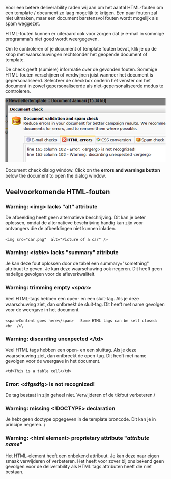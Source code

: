 Voor een betere deliverability raden wij aan om het aantal HTML-fouten
om een template / document zo laag mogelijk te krijgen. Een paar fouten
zal niet uitmaken, maar een document barstensvol fouten wordt mogelijk
als spam weggezet.

HTML-fouten kunnen er uiteraard ook voor zorgen dat je e-mail in sommige
programma's niet goed wordt weergegeven.

Om te controleren of je document of template fouten bevat, klik je op de
knop met waarschuwingen rechtsonder het geopende document of template.

De check geeft (sumiere) informatie over de gevonden fouten. Sommige
HTML-fouten verschijnen of verdwijnen juist wanneer het document is
gepersonaliseerd. Selecteer de checkbox onderin het venster om het
document in zowel gepersonaliseerde als niet-gepersonaliseerde modus te
controleren.

![](../images/htmlerrors.png)

Document check dialog window. Click on the **errors and warnings
button** below the document to open the dialog window.

Veelvoorkomende HTML-fouten
---------------------------

### Warning: \<img\> lacks "alt" attribute

De afbeelding heeft geen alternatieve beschrijving. Dit kan je beter
oplossen, omdat de alternatieve beschrijving handig kan zijn voor
ontvangers die de afbeeldingen niet kunnen inladen. \
\
`<img src="car.png"  alt="Picture of a car" />`

### Warning: \<*table*\> lacks "summary" attribute

Je kan deze fout oplossen door de tabel een summary="something"
attribuut te geven. Je kan deze waarschuwing ook negeren. Dit heeft geen
nadelige gevolgen voor de afleverkwaliteit.

### Warning: trimming empty \<*span*\>

Veel HTML-tags hebben een open- en een sluit-tag. Als je deze
waarschuwing ziet, dan ontbreekt de sluit-tag. Dit heeft met name
gevolgen voor de weergave in het document. \
 \
`<span>Content goes here</span>   Some HTML tags can be self closed: <br  />`\

### Warning: discarding unexpected \</td\>

Veel HTML tags hebben een open- en een sluittag. Als je deze
waarschuwing ziet, dan ontbreekt de open-tag. Dit heeft met name
gevolgen voor de weergave in het document.

`<td>This is a table cell</td>`

### Error: \<dfgsdfg\> is not recognized!

De tag bestaat in zijn geheel niet. Verwijderen of de tikfout
verbeteren.\

### Warning: missing \<!DOCTYPE\> declaration

Je hebt geen doctype opgegeven in de template broncode. Dit kan je in
principe negeren. \

### Warning: \<html element\> proprietary attribute "*attribute name*"

Het HTML-element heeft een onbekend attribuut. Je kan deze naar eigen
smaak verwijderen of verbeteren. Het heeft voor zover bij ons bekend
geen gevolgen voor de deliverability als HTML tags attributen heeft die
niet bestaan.
